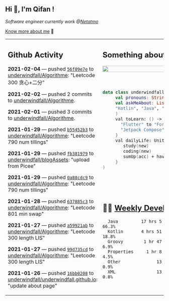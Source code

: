 <h2> Hi 👋, I'm Qifan ! </h2>
<p><em>Software engineer currently work @<a href="https://www.netatmo.com">Netatmo</a>
</em></p><p><a href="https://qifanyang.com/resume" target="_blank"> Know more about me</a> 🔭</p>
<table><tr><td valign="top" rowspan="2">

 ## Github Activity
 <!-- githubActivity starts -->
  **2021-02-04** — pushed [`56f09e7e`](https://api.github.com/repos/underwindfall/Algorithme/commits/56f09e7e21d92f6d8ab65075696fa15f29531817) to [underwindfall/Algorithme](https://api.github.com/repos/underwindfall/Algorithme): "Leetcode 300 贪心+二分"

  **2021-02-02** — pushed 2 commits to [underwindfall/Algorithme](https://api.github.com/repos/underwindfall/Algorithme).

  **2021-02-01** — pushed 3 commits to [underwindfall/Algorithme](https://api.github.com/repos/underwindfall/Algorithme).

  **2021-01-29** — pushed [`b55452b3`](https://api.github.com/repos/underwindfall/Algorithme/commits/b55452b3ffa93e87fadfe47834af6b5f9ebaa7a3) to [underwindfall/Algorithme](https://api.github.com/repos/underwindfall/Algorithme): "Leetcode 790 num tillings"

  **2021-01-29** — pushed [`fb381979`](https://api.github.com/repos/underwindfall/blogAssets/commits/fb38197998f46f609a300c8b7c46f9335bbeb2c1) to [underwindfall/blogAssets](https://api.github.com/repos/underwindfall/blogAssets): "upload from Picee"

  **2021-01-29** — pushed [`0a88cdc9`](https://api.github.com/repos/underwindfall/Algorithme/commits/0a88cdc9f28acf95efb9721d019914c253eee50a) to [underwindfall/Algorithme](https://api.github.com/repos/underwindfall/Algorithme): "Leetcode 790 num tillings"

  **2021-01-28** — pushed [`637885c3`](https://api.github.com/repos/underwindfall/Algorithme/commits/637885c379e12ff1fede8c2e8a475988a8e14d1a) to [underwindfall/Algorithme](https://api.github.com/repos/underwindfall/Algorithme): "Leetcode 801 min swap"

  **2021-01-27** — pushed [`a59921ab`](https://api.github.com/repos/underwindfall/Algorithme/commits/a59921abde128c5feefd2f64c2bb69ce6cf0ed3e) to [underwindfall/Algorithme](https://api.github.com/repos/underwindfall/Algorithme): "Leetcode 300 length LIS"

  **2021-01-27** — pushed [`99d735cd`](https://api.github.com/repos/underwindfall/Algorithme/commits/99d735cd3c09a8449358f0739df84b65943e250e) to [underwindfall/Algorithme](https://api.github.com/repos/underwindfall/Algorithme): "Leetcode 300 length LIS"

  **2021-01-26** — pushed [`16bb0208`](https://api.github.com/repos/underwindfall/underwindfall.github.io/commits/16bb02087ec0546f92589b9412ddea775f42e637) to [underwindfall/underwindfall.github.io](https://api.github.com/repos/underwindfall/underwindfall.github.io): "update about page"
 <!-- githubActivity ends -->
 </td><td valign="top">

 ## Something about me
 <!-- profile starts -->
 <a href="https://github.com/underwindfall" width="100%">
  <img src="https://github-readme-stats.vercel.app/api?username=underwindfall&show_icons=true&icon_color=805AD5&text_color=718096&bg_color=ffffff00&hide_title=true&include_all_commits=true&count_private=true&hide_border=true" width="100%"/>
 </a>
 <br/>
 <br/>
 <br/>
 
 ```kotlin
 data class underwindfall(
      val pronouns: String = "he|him",
      val askMeAbout: List<String> = listOf(
      "Kotlin", "Java", "Dart","Javascript", "Typescript"
      )
      val toLearn: () -> Unit = {
        "Flutter" to "For Fun",
        "Jetpack Compose" to "Future"
      }
      val dailyLife: Unit = (0..end).reduce { acc, new ->	
         study(new)	
         coding(new)	
         sumUp(acc) + haveFun(new)	
      }
 )
 ```
 <!-- profile ends -->
 </td></tr><tr><td valign="top">

 ## 🏊‍♂️ <a href="https://gist.github.com/underwindfall/377ee88ba1fabd1e93516e48ca9c61eb" target="_blank">Weekly Development Breakdown</a>
  <!-- codeTime starts -->
  ```text
    Java         17 hrs 5 mins  ■■■■■■■■■■■■■■■■■■■▥□□□□  66.3%
    Kotlin       4 hrs 51 mins  ■■■■■■■■□□□□□□□□□□□□□□□□  18.8%
    Groovy        1 hr 47 mins  ■■■■■◱□□□□□□□□□□□□□□□□□□   6.9%
    Properties     1 hr 8 mins  ■■■■▥□□□□□□□□□□□□□□□□□□□   4.5%
    Other              13 mins  ■■■▦□□□□□□□□□□□□□□□□□□□□   0.9%
    XML                13 mins  ■■■▦□□□□□□□□□□□□□□□□□□□□   0.8%
  ```
  <!-- codeTime starts -->
  </td></tr></table>